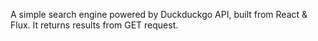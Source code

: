A simple search engine powered by Duckduckgo API, built from React & Flux. It returns results from GET request.
